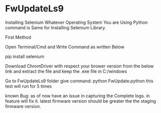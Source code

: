 # FwUpdateLs9

Installing Selenium
Whatever Operating System You are Using Python command is Same for Installing Selenium Library.

First Method

Open Terminal/Cmd and Write Command as written Below

 pip install selenium
 
 Download ChromDriver with respect your brower version from the below link and extract the file and keep the .exe file in C:/windows
 
 
 Go to FwUpdateLs9 folder give command:
 python FwUpdate.python
 this test will run for 5 times
 
 
 
 known Bug:
	as of now have an issue in capturing the Complete logs. in feature will fix it.
	latest firmware version should be greater the the staging firmware version.